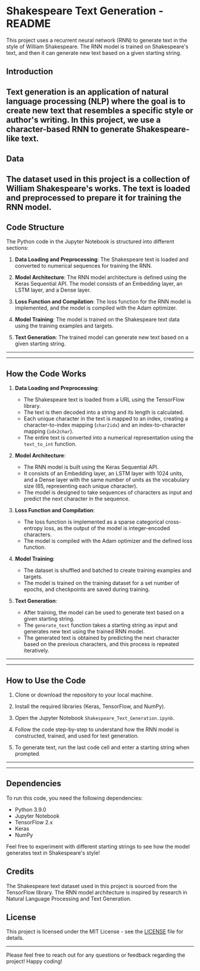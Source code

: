 # Shakespeare Text Generation - README

This project uses a recurrent neural network (RNN) to generate text in the style of William Shakespeare. The RNN model is trained on Shakespeare's text, and then it can generate new text based on a given starting string.

## Introduction

Text generation is an application of natural language processing (NLP) where the goal is to create new text that resembles a specific style or author's writing. In this project, we use a character-based RNN to generate Shakespeare-like text.
------
## Data

The dataset used in this project is a collection of William Shakespeare's works. The text is loaded and preprocessed to prepare it for training the RNN model.
------
## Code Structure

The Python code in the Jupyter Notebook is structured into different sections:

1. **Data Loading and Preprocessing**: The Shakespeare text is loaded and converted to numerical sequences for training the RNN.

2. **Model Architecture**: The RNN model architecture is defined using the Keras Sequential API. The model consists of an Embedding layer, an LSTM layer, and a Dense layer.

3. **Loss Function and Compilation**: The loss function for the RNN model is implemented, and the model is compiled with the Adam optimizer.

4. **Model Training**: The model is trained on the Shakespeare text data using the training examples and targets.

5. **Text Generation**: The trained model can generate new text based on a given starting string.
------
------
## How the Code Works

1. **Data Loading and Preprocessing**:
   - The Shakespeare text is loaded from a URL using the TensorFlow library.
   - The text is then decoded into a string and its length is calculated.
   - Each unique character in the text is mapped to an index, creating a character-to-index mapping (`char2idx`) and an index-to-character mapping (`idx2char`).
   - The entire text is converted into a numerical representation using the `text_to_int` function.

2. **Model Architecture**:
   - The RNN model is built using the Keras Sequential API.
   - It consists of an Embedding layer, an LSTM layer with 1024 units, and a Dense layer with the same number of units as the vocabulary size (65, representing each unique character).
   - The model is designed to take sequences of characters as input and predict the next character in the sequence.

3. **Loss Function and Compilation**:
   - The loss function is implemented as a sparse categorical cross-entropy loss, as the output of the model is integer-encoded characters.
   - The model is compiled with the Adam optimizer and the defined loss function.

4. **Model Training**:
   - The dataset is shuffled and batched to create training examples and targets.
   - The model is trained on the training dataset for a set number of epochs, and checkpoints are saved during training.

5. **Text Generation**:
   - After training, the model can be used to generate text based on a given starting string.
   - The `generate_text` function takes a starting string as input and generates new text using the trained RNN model.
   - The generated text is obtained by predicting the next character based on the previous characters, and this process is repeated iteratively.


------
------
## How to Use the Code

1. Clone or download the repository to your local machine.

2. Install the required libraries (Keras, TensorFlow, and NumPy).

3. Open the Jupyter Notebook `Shakespeare_Text_Generation.ipynb`.

4. Follow the code step-by-step to understand how the RNN model is constructed, trained, and used for text generation.

5. To generate text, run the last code cell and enter a starting string when prompted.

------
------
## Dependencies

To run this code, you need the following dependencies:

- Python 3.9.0
- Jupyter Notebook
- TensorFlow 2.x
- Keras
- NumPy



Feel free to experiment with different starting strings to see how the model generates text in Shakespeare's style!

## Credits

The Shakespeare text dataset used in this project is sourced from the TensorFlow library. The RNN model architecture is inspired by research in Natural Language Processing and Text Generation.

## License

This project is licensed under the MIT License - see the [LICENSE](LICENSE) file for details.

---

Please feel free to reach out for any questions or feedback regarding the project! Happy coding!
